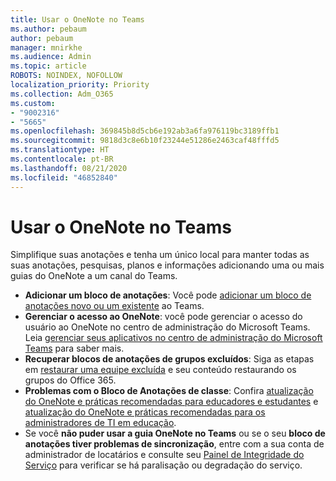 ```yaml
---
title: Usar o OneNote no Teams
ms.author: pebaum
author: pebaum
manager: mnirkhe
ms.audience: Admin
ms.topic: article
ROBOTS: NOINDEX, NOFOLLOW
localization_priority: Priority
ms.collection: Adm_O365
ms.custom:
- "9002316"
- "5665"
ms.openlocfilehash: 369845b8d5cb6e192ab3a6fa976119bc3189ffb1
ms.sourcegitcommit: 9818d3c8e6b10f23244e51286e2463caf48fffd5
ms.translationtype: HT
ms.contentlocale: pt-BR
ms.lasthandoff: 08/21/2020
ms.locfileid: "46852840"
---
```

# <a name="using-onenote-in-teams"></a>Usar o OneNote no Teams

Simplifique suas anotações e tenha um único local para manter todas as suas anotações, pesquisas, planos e informações adicionando uma ou mais guias do OneNote a um canal do Teams.

- **Adicionar um bloco de anotações**: Você pode [adicionar um bloco de anotações novo ou um existente](https://support.microsoft.com/office/add-a-onenote-notebook-to-teams-0ec78cc3-ba3b-4279-a88e-aa40af9865c2) ao Teams.
- **Gerenciar o acesso ao OneNote**: você pode gerenciar o acesso do usuário ao OneNote no centro de administração do Microsoft Teams. Leia [gerenciar seus aplicativos no centro de administração do Microsoft Teams](https://docs.microsoft.com/MicrosoftTeams/manage-apps) para saber mais.
- **Recuperar blocos de anotações de grupos excluídos**: Siga as etapas em [restaurar uma equipe excluída](https://docs.microsoft.com/microsoftteams/archive-or-delete-a-team#restore-a-deleted-team) e seu conteúdo restaurando os grupos do Office 365.
- **Problemas com o Bloco de Anotações de classe**: Confira [atualização do OneNote e práticas recomendadas para educadores e estudantes](https://support.office.com/article/onenote-update-and-best-practices-for-educators-and-students-dde775f0-8b06-4263-8b54-1e9ddc3dd146) e [atualização do OneNote e práticas recomendadas para os administradores de TI em educação](https://support.office.com/article/onenote-update-and-best-practices-for-it-admins-in-education-9d78f2b2-5e25-4288-b597-b4ba463c7b46).
- Se você **não puder usar a guia OneNote no Teams** ou se o seu **bloco de anotações tiver problemas de sincronização**, entre com a sua conta de administrador de locatários e consulte seu [Painel de Integridade do Serviço](https://docs.microsoft.com/office365/enterprise/view-service-health) para verificar se há paralisação ou degradação do serviço.
